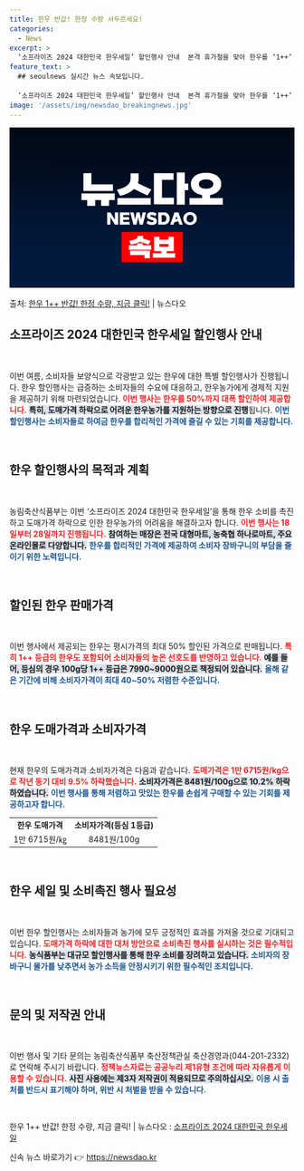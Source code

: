 ```yaml
---
title: 한우 반값! 한정 수량 서두르세요!
categories:
  - News
excerpt: >
  ‘소프라이즈 2024 대한민국 한우세일’ 할인행사 안내  본격 휴가철을 맞아 한우를 ‘1++’ 등급까지 최대…
feature_text: >
  ## seoulnews 실시간 뉴스 속보입니다.

  ‘소프라이즈 2024 대한민국 한우세일’ 할인행사 안내  본격 휴가철을 맞아 한우를 ‘1++’ 등급까지 최대…
image: '/assets/img/newsdao_breakingnews.jpg'
---
```


![뉴스다오 속보](/assets/img/newsdao_breakingnews.jpg)

<p>출처: <a href="https://newsdao.kr/4853" rel="dofollow">한우 1++ 반값! 한정 수량, 지금 클릭!</a> | 뉴스다오</p>

<h2 data-ke-size="size26">소프라이즈 2024 대한민국 한우세일 할인행사 안내</h2>

<p data-ke-size="size16">&nbsp;</p>

이번 여름, 소비자들 보양식으로 각광받고 있는 한우에 대한 특별 할인행사가 진행됩니다. 한우 할인행사는 급증하는 소비자들의 수요에 대응하고, 한우농가에게 경제적 지원을 제공하기 위해 마련되었습니다. <b><span style="color: #ee2323;">이번 행사는 한우를 50%까지 대폭 할인하여 제공합니다.</span></b> <b><span style="background-color: #21538527;">특히, 도매가격 하락으로 어려운 한우농가를 지원하는 방향으로 진행</span></b>됩니다. <b><span style="color: #1a5490;">이번 할인행사는 소비자들로 하여금 한우를 합리적인 가격에 즐길 수 있는 기회를 제공합니다.</span></b>

<p data-ke-size="size16">&nbsp;</p>

<h2 data-ke-size="size26">한우 할인행사의 목적과 계획</h2>

<p data-ke-size="size16">&nbsp;</p>

농림축산식품부는 이번 ‘소프라이즈 2024 대한민국 한우세일’을 통해 한우 소비를 촉진하고 도매가격 하락으로 인한 한우농가의 어려움을 해결하고자 합니다. <b><span style="color: #ee2323;">이번 행사는 18일부터 28일까지 진행됩니다.</span></b> <b><span style="background-color: #21538527;">참여하는 매장은 전국 대형마트, 농축협 하나로마트, 주요 온라인몰로 다양합니다.</span></b> <b><span style="color: #1a5490;">한우를 합리적인 가격에 제공하여 소비자 장바구니의 부담을 줄이기 위한 노력입니다.</span></b>

<p data-ke-size="size16">&nbsp;</p>

<h2 data-ke-size="size26">할인된 한우 판매가격</h2>

<p data-ke-size="size16">&nbsp;</p>

이번 행사에서 제공되는 한우는 평시가격의 최대 50% 할인된 가격으로 판매됩니다. <b><span style="color: #ee2323;">특히 1++ 등급의 한우도 포함되어 소비자들의 높은 선호도를 반영하고 있습니다.</span></b> <b><span style="background-color: #21538527;">예를 들어, 등심의 경우 100g당 1++ 등급은 7990~9000원으로 책정되어 있습니다.</span></b> <b><span style="color: #1a5490;">올해 같은 기간에 비해 소비자가격이 최대 40~50% 저렴한 수준입니다.</span></b>

<p data-ke-size="size16">&nbsp;</p>

<h2 data-ke-size="size26">한우 도매가격과 소비자가격</h2>

<p data-ke-size="size16">&nbsp;</p>

현재 한우의 도매가격과 소비자가격은 다음과 같습니다. <b><span style="color: #ee2323;">도매가격은 1만 6715원/kg으로 작년 동기 대비 9.5% 하락했습니다.</span></b> <b><span style="background-color: #21538527;">소비자가격은 8481원/100g으로 10.2% 하락하였습니다.</span></b> <b><span style="color: #1a5490;">이번 행사를 통해 저렴하고 맛있는 한우를 손쉽게 구매할 수 있는 기회를 제공하고자 합니다.</span></b>

<table>
  <tr>
    <td style="text-align: center; height: 17px;"><b>한우 도매가격</b></td>
    <td style="text-align: center; height: 17px;"><b>소비자가격(등심 1등급)</b></td>
  </tr>
  <tr>
    <td style="text-align: center; height: 17px;">1만 6715원/㎏</td>
    <td style="text-align: center; height: 17px;">8481원/100g</td>
  </tr>
</table>

<p data-ke-size="size16">&nbsp;</p>

<h2 data-ke-size="size26">한우 세일 및 소비촉진 행사 필요성</h2>

<p data-ke-size="size16">&nbsp;</p>

이번 한우 할인행사는 소비자들과 농가에 모두 긍정적인 효과를 가져올 것으로 기대되고 있습니다. <b><span style="color: #ee2323;">도매가격 하락에 대한 대처 방안으로 소비촉진 행사를 실시하는 것은 필수적입니다.</span></b> <b><span style="background-color: #21538527;">농식품부는 대규모 할인행사를 통해 한우 소비를 장려하고 있습니다.</span></b> <b><span style="color: #1a5490;">소비자의 장바구니 물가를 낮추면서 농가 소득을 안정시키기 위한 필수적인 조치입니다.</span></b>

<p data-ke-size="size16">&nbsp;</p>

<h2 data-ke-size="size26">문의 및 저작권 안내</h2>

<p data-ke-size="size16">&nbsp;</p>

이번 행사 및 기타 문의는 농림축산식품부 축산정책관실 축산경영과(044-201-2332)로 연락해 주시기 바랍니다. <b><span style="color: #ee2323;">정책뉴스자료는 공공누리 제1유형 조건에 따라 자유롭게 이용할 수 있습니다.</span></b> <b><span style="background-color: #21538527;">사진 사용에는 제3자 저작권이 적용되므로 주의하십시오.</span></b> <b><span style="color: #1a5490;">이용 시 출처를 반드시 표기해야 하며, 위반 시 처벌을 받을 수 있습니다.</span></b>

<p data-ke-size="size16">&nbsp;</p>

한우 1++ 반값! 한정 수량, 지금 클릭! | 뉴스다오  : <a href="https://newsdao.kr/4853">소프라이즈 2024 대한민국 한우세일</a> 

신속 뉴스 바로가기 👉 <a href="https://newsdao.kr" rel="dofollow">https://newsdao.kr</a>


